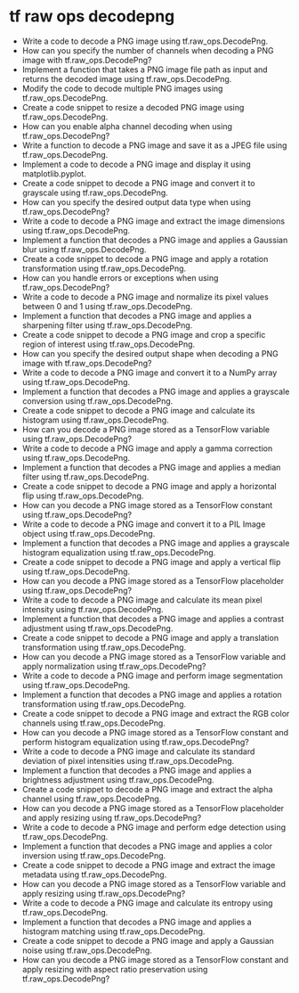 # tf raw ops decodepng

- Write a code to decode a PNG image using tf.raw_ops.DecodePng.
- How can you specify the number of channels when decoding a PNG image with tf.raw_ops.DecodePng?
- Implement a function that takes a PNG image file path as input and returns the decoded image using tf.raw_ops.DecodePng.
- Modify the code to decode multiple PNG images using tf.raw_ops.DecodePng.
- Create a code snippet to resize a decoded PNG image using tf.raw_ops.DecodePng.
- How can you enable alpha channel decoding when using tf.raw_ops.DecodePng?
- Write a function to decode a PNG image and save it as a JPEG file using tf.raw_ops.DecodePng.
- Implement a code to decode a PNG image and display it using matplotlib.pyplot.
- Create a code snippet to decode a PNG image and convert it to grayscale using tf.raw_ops.DecodePng.
- How can you specify the desired output data type when using tf.raw_ops.DecodePng?
- Write a code to decode a PNG image and extract the image dimensions using tf.raw_ops.DecodePng.
- Implement a function that decodes a PNG image and applies a Gaussian blur using tf.raw_ops.DecodePng.
- Create a code snippet to decode a PNG image and apply a rotation transformation using tf.raw_ops.DecodePng.
- How can you handle errors or exceptions when using tf.raw_ops.DecodePng?
- Write a code to decode a PNG image and normalize its pixel values between 0 and 1 using tf.raw_ops.DecodePng.
- Implement a function that decodes a PNG image and applies a sharpening filter using tf.raw_ops.DecodePng.
- Create a code snippet to decode a PNG image and crop a specific region of interest using tf.raw_ops.DecodePng.
- How can you specify the desired output shape when decoding a PNG image with tf.raw_ops.DecodePng?
- Write a code to decode a PNG image and convert it to a NumPy array using tf.raw_ops.DecodePng.
- Implement a function that decodes a PNG image and applies a grayscale conversion using tf.raw_ops.DecodePng.
- Create a code snippet to decode a PNG image and calculate its histogram using tf.raw_ops.DecodePng.
- How can you decode a PNG image stored as a TensorFlow variable using tf.raw_ops.DecodePng?
- Write a code to decode a PNG image and apply a gamma correction using tf.raw_ops.DecodePng.
- Implement a function that decodes a PNG image and applies a median filter using tf.raw_ops.DecodePng.
- Create a code snippet to decode a PNG image and apply a horizontal flip using tf.raw_ops.DecodePng.
- How can you decode a PNG image stored as a TensorFlow constant using tf.raw_ops.DecodePng?
- Write a code to decode a PNG image and convert it to a PIL Image object using tf.raw_ops.DecodePng.
- Implement a function that decodes a PNG image and applies a grayscale histogram equalization using tf.raw_ops.DecodePng.
- Create a code snippet to decode a PNG image and apply a vertical flip using tf.raw_ops.DecodePng.
- How can you decode a PNG image stored as a TensorFlow placeholder using tf.raw_ops.DecodePng?
- Write a code to decode a PNG image and calculate its mean pixel intensity using tf.raw_ops.DecodePng.
- Implement a function that decodes a PNG image and applies a contrast adjustment using tf.raw_ops.DecodePng.
- Create a code snippet to decode a PNG image and apply a translation transformation using tf.raw_ops.DecodePng.
- How can you decode a PNG image stored as a TensorFlow variable and apply normalization using tf.raw_ops.DecodePng?
- Write a code to decode a PNG image and perform image segmentation using tf.raw_ops.DecodePng.
- Implement a function that decodes a PNG image and applies a rotation transformation using tf.raw_ops.DecodePng.
- Create a code snippet to decode a PNG image and extract the RGB color channels using tf.raw_ops.DecodePng.
- How can you decode a PNG image stored as a TensorFlow constant and perform histogram equalization using tf.raw_ops.DecodePng?
- Write a code to decode a PNG image and calculate its standard deviation of pixel intensities using tf.raw_ops.DecodePng.
- Implement a function that decodes a PNG image and applies a brightness adjustment using tf.raw_ops.DecodePng.
- Create a code snippet to decode a PNG image and extract the alpha channel using tf.raw_ops.DecodePng.
- How can you decode a PNG image stored as a TensorFlow placeholder and apply resizing using tf.raw_ops.DecodePng?
- Write a code to decode a PNG image and perform edge detection using tf.raw_ops.DecodePng.
- Implement a function that decodes a PNG image and applies a color inversion using tf.raw_ops.DecodePng.
- Create a code snippet to decode a PNG image and extract the image metadata using tf.raw_ops.DecodePng.
- How can you decode a PNG image stored as a TensorFlow variable and apply resizing using tf.raw_ops.DecodePng?
- Write a code to decode a PNG image and calculate its entropy using tf.raw_ops.DecodePng.
- Implement a function that decodes a PNG image and applies a histogram matching using tf.raw_ops.DecodePng.
- Create a code snippet to decode a PNG image and apply a Gaussian noise using tf.raw_ops.DecodePng.
- How can you decode a PNG image stored as a TensorFlow constant and apply resizing with aspect ratio preservation using tf.raw_ops.DecodePng?